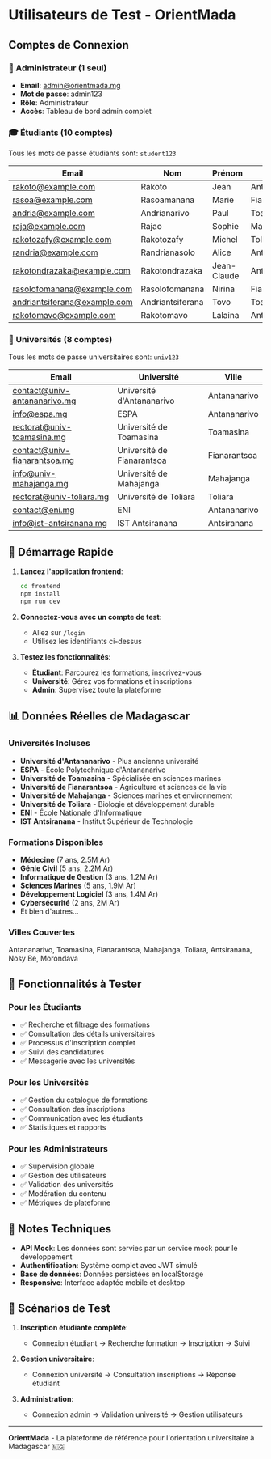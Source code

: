 # Utilisateurs de Test - OrientMada

## Comptes de Connexion

### 👑 Administrateur (1 seul)
- **Email**: admin@orientmada.mg
- **Mot de passe**: admin123
- **Rôle**: Administrateur
- **Accès**: Tableau de bord admin complet

### 🎓 Étudiants (10 comptes)
Tous les mots de passe étudiants sont: `student123`

| Email | Nom | Prénom | Ville |
|-------|-----|--------|-------|
| rakoto@example.com | Rakoto | Jean | Antananarivo |
| rasoa@example.com | Rasoamanana | Marie | Fianarantsoa |
| andria@example.com | Andrianarivo | Paul | Toamasina |
| raja@example.com | Rajao | Sophie | Mahajanga |
| rakotozafy@example.com | Rakotozafy | Michel | Toliara |
| randria@example.com | Randrianasolo | Alice | Antsiranana |
| rakotondrazaka@example.com | Rakotondrazaka | Jean-Claude | Antananarivo |
| rasolofomanana@example.com | Rasolofomanana | Nirina | Fianarantsoa |
| andriantsiferana@example.com | Andriantsiferana | Tovo | Toamasina |
| rakotomavo@example.com | Rakotomavo | Lalaina | Antananarivo |

### 🏫 Universités (8 comptes)
Tous les mots de passe universitaires sont: `univ123`

| Email | Université | Ville |
|-------|------------|-------|
| contact@univ-antananarivo.mg | Université d'Antananarivo | Antananarivo |
| info@espa.mg | ESPA | Antananarivo |
| rectorat@univ-toamasina.mg | Université de Toamasina | Toamasina |
| contact@univ-fianarantsoa.mg | Université de Fianarantsoa | Fianarantsoa |
| info@univ-mahajanga.mg | Université de Mahajanga | Mahajanga |
| rectorat@univ-toliara.mg | Université de Toliara | Toliara |
| contact@eni.mg | ENI | Antananarivo |
| info@ist-antsiranana.mg | IST Antsiranana | Antsiranana |

## 🚀 Démarrage Rapide

1. **Lancez l'application frontend**:
   ```bash
   cd frontend
   npm install
   npm run dev
   ```

2. **Connectez-vous avec un compte de test**:
   - Allez sur `/login`
   - Utilisez les identifiants ci-dessus

3. **Testez les fonctionnalités**:
   - **Étudiant**: Parcourez les formations, inscrivez-vous
   - **Université**: Gérez vos formations et inscriptions
   - **Admin**: Supervisez toute la plateforme

## 📊 Données Réelles de Madagascar

### Universités Incluses
- **Université d'Antananarivo** - Plus ancienne université
- **ESPA** - École Polytechnique d'Antananarivo
- **Université de Toamasina** - Spécialisée en sciences marines
- **Université de Fianarantsoa** - Agriculture et sciences de la vie
- **Université de Mahajanga** - Sciences marines et environnement
- **Université de Toliara** - Biologie et développement durable
- **ENI** - École Nationale d'Informatique
- **IST Antsiranana** - Institut Supérieur de Technologie

### Formations Disponibles
- **Médecine** (7 ans, 2.5M Ar)
- **Génie Civil** (5 ans, 2.2M Ar)
- **Informatique de Gestion** (3 ans, 1.2M Ar)
- **Sciences Marines** (5 ans, 1.9M Ar)
- **Développement Logiciel** (3 ans, 1.4M Ar)
- **Cybersécurité** (2 ans, 2M Ar)
- Et bien d'autres...

### Villes Couvertes
Antananarivo, Toamasina, Fianarantsoa, Mahajanga, Toliara, Antsiranana, Nosy Be, Morondava

## 🔧 Fonctionnalités à Tester

### Pour les Étudiants
- ✅ Recherche et filtrage des formations
- ✅ Consultation des détails universitaires
- ✅ Processus d'inscription complet
- ✅ Suivi des candidatures
- ✅ Messagerie avec les universités

### Pour les Universités
- ✅ Gestion du catalogue de formations
- ✅ Consultation des inscriptions
- ✅ Communication avec les étudiants
- ✅ Statistiques et rapports

### Pour les Administrateurs
- ✅ Supervision globale
- ✅ Gestion des utilisateurs
- ✅ Validation des universités
- ✅ Modération du contenu
- ✅ Métriques de plateforme

## 📝 Notes Techniques

- **API Mock**: Les données sont servies par un service mock pour le développement
- **Authentification**: Système complet avec JWT simulé
- **Base de données**: Données persistées en localStorage
- **Responsive**: Interface adaptée mobile et desktop

## 🎯 Scénarios de Test

1. **Inscription étudiante complète**:
   - Connexion étudiant → Recherche formation → Inscription → Suivi

2. **Gestion universitaire**:
   - Connexion université → Consultation inscriptions → Réponse étudiant

3. **Administration**:
   - Connexion admin → Validation université → Gestion utilisateurs

---

**OrientMada** - La plateforme de référence pour l'orientation universitaire à Madagascar 🇲🇬